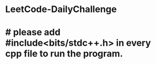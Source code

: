 # LeetCode-DailyChallenge

# # please add #include<bits/stdc++.h> in every cpp file to run the program.